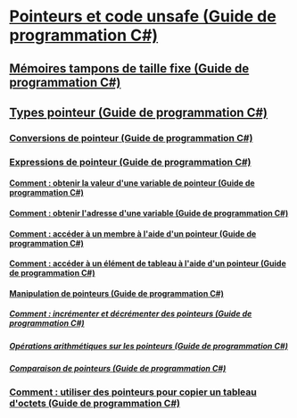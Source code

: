 # [Pointeurs et code unsafe (Guide de programmation C#)](index.md)
## [Mémoires tampons de taille fixe (Guide de programmation C#)](fixed-size-buffers.md)
## [Types pointeur (Guide de programmation C#)](pointer-types.md)
### [Conversions de pointeur (Guide de programmation C#)](pointer-conversions.md)
### [Expressions de pointeur (Guide de programmation C#)](pointer-expressions.md)
#### [Comment : obtenir la valeur d'une variable de pointeur (Guide de programmation C#)](how-to-obtain-the-value-of-a-pointer-variable.md)
#### [Comment : obtenir l'adresse d'une variable (Guide de programmation C#)](how-to-obtain-the-address-of-a-variable.md)
#### [Comment : accéder à un membre à l'aide d'un pointeur (Guide de programmation C#)](how-to-access-a-member-with-a-pointer.md)
#### [Comment : accéder à un élément de tableau à l'aide d'un pointeur (Guide de programmation C#)](how-to-access-an-array-element-with-a-pointer.md)
#### [Manipulation de pointeurs (Guide de programmation C#)](manipulating-pointers.md)
##### [Comment : incrémenter et décrémenter des pointeurs (Guide de programmation C#)](how-to-increment-and-decrement-pointers.md)
##### [Opérations arithmétiques sur les pointeurs (Guide de programmation C#)](arithmetic-operations-on-pointers.md)
##### [Comparaison de pointeurs (Guide de programmation C#)](pointer-comparison.md)
### [Comment : utiliser des pointeurs pour copier un tableau d'octets (Guide de programmation C#)](how-to-use-pointers-to-copy-an-array-of-bytes.md)
